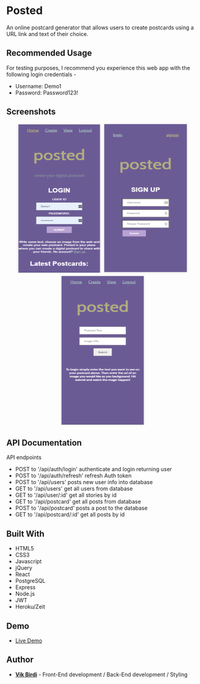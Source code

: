 # Posted

An online postcard generator that allows users to create postcards using a URL link and text of their choice.

## Recommended Usage

For testing purposes, I recommend you experience this web app with the following login credentials -

- Username: Demo1
- Password: Password123!

## Screenshots

<p align="center">
  <img width="223" height="395.5" src="assets\landingpage.PNG">
  <img width="223" height="395.5" src="assets\signuppage.PNG">
  <img width="223" height="395.5" src="assets\dashboard.PNG">
</p>

## API Documentation

API endpoints

- POST to '/api/auth/login' authenticate and login returning user
- POST to '/api/auth/refresh' refresh Auth token
- POST to '/api/users' posts new user info into database
- GET to '/api/users' get all users from database
- GET to '/api/user/:id' get all stories by id
- GET to '/api/postcard' get all posts from database
- POST to '/api/postcard' posts a post to the database
- GET to '/api/postcard/:id' get all posts by id

## Built With

- HTML5
- CSS3
- Javascript
- jQuery
- React
- PostgreSQL
- Express
- Node.js
- JWT
- Heroku/Zeit

## Demo

- [Live Demo](https://react-posted.now.sh/)

## Author

- [**Vik Birdi**](https://github.com/lifeasvik) - Front-End development / Back-End development / Styling
